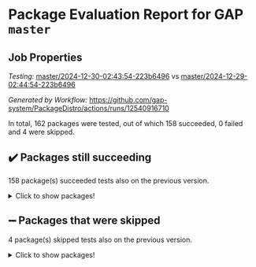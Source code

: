 # Package Evaluation Report for GAP `master`

## Job Properties

*Testing:* [master/2024-12-30-02:43:54-223b6496](https://github.com/gap-system/PackageDistro/blob/data/reports/master/2024-12-30-02:43:54-223b6496) vs [master/2024-12-29-02:44:54-223b6496](https://github.com/gap-system/PackageDistro/blob/data/reports/master/2024-12-29-02:44:54-223b6496)

*Generated by Workflow:* https://github.com/gap-system/PackageDistro/actions/runs/12540916710

In total, 162 packages were tested, out of which 158 succeeded, 0 failed and 4 were skipped.

## :heavy_check_mark: Packages still succeeding

158 package(s) succeeded tests also on the previous version.
<details><summary>Click to show packages!</summary>

- 4ti2interface 2024.11-01 [(success)](https://github.com/gap-system/PackageDistro/actions/runs/12540916710/job/34968913158)
- ace 5.6.2 [(success)](https://github.com/gap-system/PackageDistro/actions/runs/12540916710/job/34968913277)
- aclib 1.3.2 [(success)](https://github.com/gap-system/PackageDistro/actions/runs/12540916710/job/34968913367)
- agt 0.3.1 [(success)](https://github.com/gap-system/PackageDistro/actions/runs/12540916710/job/34968913481)
- alnuth 3.2.1 [(success)](https://github.com/gap-system/PackageDistro/actions/runs/12540916710/job/34968913607)
- anupq 3.3.1 [(success)](https://github.com/gap-system/PackageDistro/actions/runs/12540916710/job/34968913713)
- atlasrep 2.1.9 [(success)](https://github.com/gap-system/PackageDistro/actions/runs/12540916710/job/34968913835)
- autodoc 2023.06.19 [(success)](https://github.com/gap-system/PackageDistro/actions/runs/12540916710/job/34968913929)
- automata 1.16 [(success)](https://github.com/gap-system/PackageDistro/actions/runs/12540916710/job/34968916643)
- automgrp 1.3.2 [(success)](https://github.com/gap-system/PackageDistro/actions/runs/12540916710/job/34968916899)
- autpgrp 1.11 [(success)](https://github.com/gap-system/PackageDistro/actions/runs/12540916710/job/34968917103)
- cap 2024.11-02 [(success)](https://github.com/gap-system/PackageDistro/actions/runs/12540916710/job/34968918049)
- caratinterface 2.3.7 [(success)](https://github.com/gap-system/PackageDistro/actions/runs/12540916710/job/34968918794)
- cddinterface 2024.09.02 [(success)](https://github.com/gap-system/PackageDistro/actions/runs/12540916710/job/34968918932)
- circle 1.6.6 [(success)](https://github.com/gap-system/PackageDistro/actions/runs/12540916710/job/34968919047)
- classicpres 1.22 [(success)](https://github.com/gap-system/PackageDistro/actions/runs/12540916710/job/34968919161)
- cohomolo 1.6.11 [(success)](https://github.com/gap-system/PackageDistro/actions/runs/12540916710/job/34968919286)
- congruence 1.2.7 [(success)](https://github.com/gap-system/PackageDistro/actions/runs/12540916710/job/34968919411)
- corefreesub 0.6 [(success)](https://github.com/gap-system/PackageDistro/actions/runs/12540916710/job/34968919543)
- corelg 1.57 [(success)](https://github.com/gap-system/PackageDistro/actions/runs/12540916710/job/34968919672)
- crime 1.6 [(success)](https://github.com/gap-system/PackageDistro/actions/runs/12540916710/job/34968919806)
- crisp 1.4.6 [(success)](https://github.com/gap-system/PackageDistro/actions/runs/12540916710/job/34968919929)
- crypting 0.10.5 [(success)](https://github.com/gap-system/PackageDistro/actions/runs/12540916710/job/34968920046)
- cryst 4.1.27 [(success)](https://github.com/gap-system/PackageDistro/actions/runs/12540916710/job/34968920145)
- crystcat 1.1.10 [(success)](https://github.com/gap-system/PackageDistro/actions/runs/12540916710/job/34968920304)
- ctbllib 1.3.9 [(success)](https://github.com/gap-system/PackageDistro/actions/runs/12540916710/job/34968920430)
- cubefree 1.20 [(success)](https://github.com/gap-system/PackageDistro/actions/runs/12540916710/job/34968920555)
- curlinterface 2.4.0 [(success)](https://github.com/gap-system/PackageDistro/actions/runs/12540916710/job/34968920751)
- cvec 2.8.2 [(success)](https://github.com/gap-system/PackageDistro/actions/runs/12540916710/job/34968920887)
- datastructures 0.3.1 [(success)](https://github.com/gap-system/PackageDistro/actions/runs/12540916710/job/34968921005)
- deepthought 1.0.7 [(success)](https://github.com/gap-system/PackageDistro/actions/runs/12540916710/job/34968921138)
- design 1.8.2 [(success)](https://github.com/gap-system/PackageDistro/actions/runs/12540916710/job/34968921283)
- difsets 2.3.1 [(success)](https://github.com/gap-system/PackageDistro/actions/runs/12540916710/job/34968921401)
- digraphs 1.9.0 [(success)](https://github.com/gap-system/PackageDistro/actions/runs/12540916710/job/34968921543)
- edim 1.3.8 [(success)](https://github.com/gap-system/PackageDistro/actions/runs/12540916710/job/34968921676)
- example 4.4.0 [(success)](https://github.com/gap-system/PackageDistro/actions/runs/12540916710/job/34968921819)
- examplesforhomalg 2023.10-01 [(success)](https://github.com/gap-system/PackageDistro/actions/runs/12540916710/job/34968921928)
- factint 1.6.3 [(success)](https://github.com/gap-system/PackageDistro/actions/runs/12540916710/job/34968922064)
- ferret 1.0.14 [(success)](https://github.com/gap-system/PackageDistro/actions/runs/12540916710/job/34968922202)
- fga 1.5.0 [(success)](https://github.com/gap-system/PackageDistro/actions/runs/12540916710/job/34968922312)
- fining 1.5.6 [(success)](https://github.com/gap-system/PackageDistro/actions/runs/12540916710/job/34968922466)
- float 1.0.5 [(success)](https://github.com/gap-system/PackageDistro/actions/runs/12540916710/job/34968922599)
- format 1.4.4 [(success)](https://github.com/gap-system/PackageDistro/actions/runs/12540916710/job/34968922748)
- forms 1.2.12 [(success)](https://github.com/gap-system/PackageDistro/actions/runs/12540916710/job/34968922892)
- fplsa 1.2.6 [(success)](https://github.com/gap-system/PackageDistro/actions/runs/12540916710/job/34968923019)
- fr 2.4.13 [(success)](https://github.com/gap-system/PackageDistro/actions/runs/12540916710/job/34968923167)
- francy 2.0.3 [(success)](https://github.com/gap-system/PackageDistro/actions/runs/12540916710/job/34968923301)
- fwtree 1.3 [(success)](https://github.com/gap-system/PackageDistro/actions/runs/12540916710/job/34968923446)
- gapdoc 1.6.7 [(success)](https://github.com/gap-system/PackageDistro/actions/runs/12540916710/job/34968923613)
- gauss 2024.11-01 [(success)](https://github.com/gap-system/PackageDistro/actions/runs/12540916710/job/34968923758)
- gaussforhomalg 2024.08-01 [(success)](https://github.com/gap-system/PackageDistro/actions/runs/12540916710/job/34968923892)
- gbnp 1.1.0 [(success)](https://github.com/gap-system/PackageDistro/actions/runs/12540916710/job/34968924046)
- generalizedmorphismsforcap 2024.09-03 [(success)](https://github.com/gap-system/PackageDistro/actions/runs/12540916710/job/34968924209)
- genss 1.6.9 [(success)](https://github.com/gap-system/PackageDistro/actions/runs/12540916710/job/34968924412)
- gradedmodules 2024.01-01 [(success)](https://github.com/gap-system/PackageDistro/actions/runs/12540916710/job/34968924551)
- gradedringforhomalg 2024.07-01 [(success)](https://github.com/gap-system/PackageDistro/actions/runs/12540916710/job/34968924706)
- grape 4.9.2 [(success)](https://github.com/gap-system/PackageDistro/actions/runs/12540916710/job/34968924856)
- groupoids 1.76 [(success)](https://github.com/gap-system/PackageDistro/actions/runs/12540916710/job/34968925010)
- grpconst 2.6.5 [(success)](https://github.com/gap-system/PackageDistro/actions/runs/12540916710/job/34968925166)
- guarana 0.96.3 [(success)](https://github.com/gap-system/PackageDistro/actions/runs/12540916710/job/34968925311)
- guava 3.19 [(success)](https://github.com/gap-system/PackageDistro/actions/runs/12540916710/job/34968925429)
- hap 1.66 [(success)](https://github.com/gap-system/PackageDistro/actions/runs/12540916710/job/34968925565)
- hapcryst 0.1.15 [(success)](https://github.com/gap-system/PackageDistro/actions/runs/12540916710/job/34968925688)
- hecke 1.5.4 [(success)](https://github.com/gap-system/PackageDistro/actions/runs/12540916710/job/34968925794)
- help 4.0 [(success)](https://github.com/gap-system/PackageDistro/actions/runs/12540916710/job/34968925896)
- homalg 2024.01-01 [(success)](https://github.com/gap-system/PackageDistro/actions/runs/12540916710/job/34968926017)
- homalgtocas 2023.11-01 [(success)](https://github.com/gap-system/PackageDistro/actions/runs/12540916710/job/34968926127)
- idrel 2.48 [(success)](https://github.com/gap-system/PackageDistro/actions/runs/12540916710/job/34968926228)
- images 1.3.3 [(success)](https://github.com/gap-system/PackageDistro/actions/runs/12540916710/job/34968926346)
- intpic 0.4.0 [(success)](https://github.com/gap-system/PackageDistro/actions/runs/12540916710/job/34968926447)
- io 4.9.1 [(success)](https://github.com/gap-system/PackageDistro/actions/runs/12540916710/job/34968926555)
- io_forhomalg 2023.02-04 [(success)](https://github.com/gap-system/PackageDistro/actions/runs/12540916710/job/34968926647)
- irredsol 1.4.4 [(success)](https://github.com/gap-system/PackageDistro/actions/runs/12540916710/job/34968926764)
- json 2.2.2 [(success)](https://github.com/gap-system/PackageDistro/actions/runs/12540916710/job/34968926867)
- jupyterkernel 1.5.1 [(success)](https://github.com/gap-system/PackageDistro/actions/runs/12540916710/job/34968926996)
- jupyterviz 1.5.6 [(success)](https://github.com/gap-system/PackageDistro/actions/runs/12540916710/job/34968927101)
- kan 1.37 [(success)](https://github.com/gap-system/PackageDistro/actions/runs/12540916710/job/34968927215)
- kbmag 1.5.11 [(success)](https://github.com/gap-system/PackageDistro/actions/runs/12540916710/job/34968927337)
- laguna 3.9.7 [(success)](https://github.com/gap-system/PackageDistro/actions/runs/12540916710/job/34968927473)
- liealgdb 2.2.1 [(success)](https://github.com/gap-system/PackageDistro/actions/runs/12540916710/job/34968927573)
- liepring 2.9.1 [(success)](https://github.com/gap-system/PackageDistro/actions/runs/12540916710/job/34968927677)
- liering 2.4.2 [(success)](https://github.com/gap-system/PackageDistro/actions/runs/12540916710/job/34968927803)
- linearalgebraforcap 2024.10-01 [(success)](https://github.com/gap-system/PackageDistro/actions/runs/12540916710/job/34968927911)
- lins 0.9 [(success)](https://github.com/gap-system/PackageDistro/actions/runs/12540916710/job/34968928062)
- localizeringforhomalg 2023.10-01 [(success)](https://github.com/gap-system/PackageDistro/actions/runs/12540916710/job/34968928167)
- loops 3.4.4 [(success)](https://github.com/gap-system/PackageDistro/actions/runs/12540916710/job/34968928272)
- lpres 1.1.1 [(success)](https://github.com/gap-system/PackageDistro/actions/runs/12540916710/job/34968928405)
- majoranaalgebras 1.5.2 [(success)](https://github.com/gap-system/PackageDistro/actions/runs/12540916710/job/34968928540)
- mapclass 1.4.6 [(success)](https://github.com/gap-system/PackageDistro/actions/runs/12540916710/job/34968928660)
- matgrp 0.71 [(success)](https://github.com/gap-system/PackageDistro/actions/runs/12540916710/job/34968928789)
- matricesforhomalg 2024.11-02 [(success)](https://github.com/gap-system/PackageDistro/actions/runs/12540916710/job/34968928939)
- modisom 3.0.0 [(success)](https://github.com/gap-system/PackageDistro/actions/runs/12540916710/job/34968929072)
- modulepresentationsforcap 2024.09-02 [(success)](https://github.com/gap-system/PackageDistro/actions/runs/12540916710/job/34968929197)
- modules 2024.01-01 [(success)](https://github.com/gap-system/PackageDistro/actions/runs/12540916710/job/34968929311)
- monoidalcategories 2024.09-05 [(success)](https://github.com/gap-system/PackageDistro/actions/runs/12540916710/job/34968929438)
- nconvex 2024.12-01 [(success)](https://github.com/gap-system/PackageDistro/actions/runs/12540916710/job/34968929563)
- nilmat 1.4.2 [(success)](https://github.com/gap-system/PackageDistro/actions/runs/12540916710/job/34968929677)
- nock 1.5 [(success)](https://github.com/gap-system/PackageDistro/actions/runs/12540916710/job/34968929828)
- normalizinterface 1.3.7 [(success)](https://github.com/gap-system/PackageDistro/actions/runs/12540916710/job/34968929955)
- nq 2.5.11 [(success)](https://github.com/gap-system/PackageDistro/actions/runs/12540916710/job/34968930090)
- numericalsgps 1.4.0 [(success)](https://github.com/gap-system/PackageDistro/actions/runs/12540916710/job/34968930212)
- openmath 11.5.3 [(success)](https://github.com/gap-system/PackageDistro/actions/runs/12540916710/job/34968930343)
- orb 4.9.1 [(success)](https://github.com/gap-system/PackageDistro/actions/runs/12540916710/job/34968930472)
- packagemanager 1.6 [(success)](https://github.com/gap-system/PackageDistro/actions/runs/12540916710/job/34968930572)
- patternclass 2.4.5 [(success)](https://github.com/gap-system/PackageDistro/actions/runs/12540916710/job/34968930714)
- permut 2.0.5 [(success)](https://github.com/gap-system/PackageDistro/actions/runs/12540916710/job/34968930839)
- polenta 1.3.10 [(success)](https://github.com/gap-system/PackageDistro/actions/runs/12540916710/job/34968930958)
- polymaking 0.8.7 [(success)](https://github.com/gap-system/PackageDistro/actions/runs/12540916710/job/34968931098)
- primgrp 3.4.4 [(success)](https://github.com/gap-system/PackageDistro/actions/runs/12540916710/job/34968931214)
- profiling 2.6.0 [(success)](https://github.com/gap-system/PackageDistro/actions/runs/12540916710/job/34968931345)
- qdistrnd 0.9.5 [(success)](https://github.com/gap-system/PackageDistro/actions/runs/12540916710/job/34968931473)
- qpa 1.35 [(success)](https://github.com/gap-system/PackageDistro/actions/runs/12540916710/job/34968931595)
- quagroup 1.8.4 [(success)](https://github.com/gap-system/PackageDistro/actions/runs/12540916710/job/34968931725)
- radiroot 2.9 [(success)](https://github.com/gap-system/PackageDistro/actions/runs/12540916710/job/34968931844)
- rcwa 4.7.1 [(success)](https://github.com/gap-system/PackageDistro/actions/runs/12540916710/job/34968931986)
- rds 1.8 [(success)](https://github.com/gap-system/PackageDistro/actions/runs/12540916710/job/34968932130)
- recog 1.4.3 [(success)](https://github.com/gap-system/PackageDistro/actions/runs/12540916710/job/34968932279)
- repndecomp 1.3.0 [(success)](https://github.com/gap-system/PackageDistro/actions/runs/12540916710/job/34968932401)
- repsn 3.1.2 [(success)](https://github.com/gap-system/PackageDistro/actions/runs/12540916710/job/34968932541)
- resclasses 4.7.3 [(success)](https://github.com/gap-system/PackageDistro/actions/runs/12540916710/job/34968932661)
- ringsforhomalg 2024.11-02 [(success)](https://github.com/gap-system/PackageDistro/actions/runs/12540916710/job/34968932764)
- sco 2023.08-01 [(success)](https://github.com/gap-system/PackageDistro/actions/runs/12540916710/job/34968932921)
- scscp 2.4.3 [(success)](https://github.com/gap-system/PackageDistro/actions/runs/12540916710/job/34968933023)
- semigroups 5.4.0 [(success)](https://github.com/gap-system/PackageDistro/actions/runs/12540916710/job/34968933147)
- sglppow 2.4 [(success)](https://github.com/gap-system/PackageDistro/actions/runs/12540916710/job/34968933292)
- sgpviz 0.999.6 [(success)](https://github.com/gap-system/PackageDistro/actions/runs/12540916710/job/34968933403)
- simpcomp 2.1.14 [(success)](https://github.com/gap-system/PackageDistro/actions/runs/12540916710/job/34968933523)
- singular 2024.06.03 [(success)](https://github.com/gap-system/PackageDistro/actions/runs/12540916710/job/34968933630)
- sl2reps 1.1 [(success)](https://github.com/gap-system/PackageDistro/actions/runs/12540916710/job/34968933738)
- sla 1.6.2 [(success)](https://github.com/gap-system/PackageDistro/actions/runs/12540916710/job/34968933831)
- smallantimagmas 0.2.12 [(success)](https://github.com/gap-system/PackageDistro/actions/runs/12540916710/job/34968933941)
- smallgrp 1.5.4 [(success)](https://github.com/gap-system/PackageDistro/actions/runs/12540916710/job/34968934101)
- smallsemi 0.7.1 [(success)](https://github.com/gap-system/PackageDistro/actions/runs/12540916710/job/34968934208)
- sonata 2.9.6 [(success)](https://github.com/gap-system/PackageDistro/actions/runs/12540916710/job/34968934334)
- sophus 1.27 [(success)](https://github.com/gap-system/PackageDistro/actions/runs/12540916710/job/34968934455)
- sotgrps 1.3 [(success)](https://github.com/gap-system/PackageDistro/actions/runs/12540916710/job/34968934565)
- spinsym 1.5.2 [(success)](https://github.com/gap-system/PackageDistro/actions/runs/12540916710/job/34968934669)
- standardff 1.0 [(success)](https://github.com/gap-system/PackageDistro/actions/runs/12540916710/job/34968934788)
- symbcompcc 1.3.2 [(success)](https://github.com/gap-system/PackageDistro/actions/runs/12540916710/job/34968934903)
- thelma 1.3 [(success)](https://github.com/gap-system/PackageDistro/actions/runs/12540916710/job/34968935020)
- tomlib 1.2.11 [(success)](https://github.com/gap-system/PackageDistro/actions/runs/12540916710/job/34968935151)
- toolsforhomalg 2024.09-01 [(success)](https://github.com/gap-system/PackageDistro/actions/runs/12540916710/job/34968935278)
- toric 1.9.6 [(success)](https://github.com/gap-system/PackageDistro/actions/runs/12540916710/job/34968935435)
- toricvarieties 2022.07.13 [(success)](https://github.com/gap-system/PackageDistro/actions/runs/12540916710/job/34968935579)
- transgrp 3.6.5 [(success)](https://github.com/gap-system/PackageDistro/actions/runs/12540916710/job/34968935712)
- typeset 1.2.2 [(success)](https://github.com/gap-system/PackageDistro/actions/runs/12540916710/job/34968935857)
- ugaly 4.1.3 [(success)](https://github.com/gap-system/PackageDistro/actions/runs/12540916710/job/34968935975)
- unipot 1.6 [(success)](https://github.com/gap-system/PackageDistro/actions/runs/12540916710/job/34968936139)
- unitlib 4.2.0 [(success)](https://github.com/gap-system/PackageDistro/actions/runs/12540916710/job/34968936257)
- utils 0.85 [(success)](https://github.com/gap-system/PackageDistro/actions/runs/12540916710/job/34968936385)
- uuid 0.7 [(success)](https://github.com/gap-system/PackageDistro/actions/runs/12540916710/job/34968936539)
- walrus 0.9991 [(success)](https://github.com/gap-system/PackageDistro/actions/runs/12540916710/job/34968936656)
- wedderga 4.10.5 [(success)](https://github.com/gap-system/PackageDistro/actions/runs/12540916710/job/34968936793)
- wpe 0.8 [(success)](https://github.com/gap-system/PackageDistro/actions/runs/12540916710/job/34968936906)
- xmod 2.92 [(success)](https://github.com/gap-system/PackageDistro/actions/runs/12540916710/job/34968937028)
- xmodalg 1.23 [(success)](https://github.com/gap-system/PackageDistro/actions/runs/12540916710/job/34968937126)
- yangbaxter 0.10.6 [(success)](https://github.com/gap-system/PackageDistro/actions/runs/12540916710/job/34968937512)
- zeromqinterface 0.16 [(success)](https://github.com/gap-system/PackageDistro/actions/runs/12540916710/job/34968937621)
</details>

## :heavy_minus_sign: Packages that were skipped

4 package(s) skipped tests also on the previous version.
<details><summary>Click to show packages!</summary>

- browse 1.8.21 [(skipped)](https://github.com/gap-system/PackageDistro/actions/runs/12540916710/job/34968760541)
- itc 1.5.1 [(skipped)](https://github.com/gap-system/PackageDistro/actions/runs/12540916710/job/34968760541)
- polycyclic 2.16 [(skipped)](https://github.com/gap-system/PackageDistro/actions/runs/12540916710/job/34968760541)
- xgap 4.32 [(skipped)](https://github.com/gap-system/PackageDistro/actions/runs/12540916710/job/34968760541)
</details>

